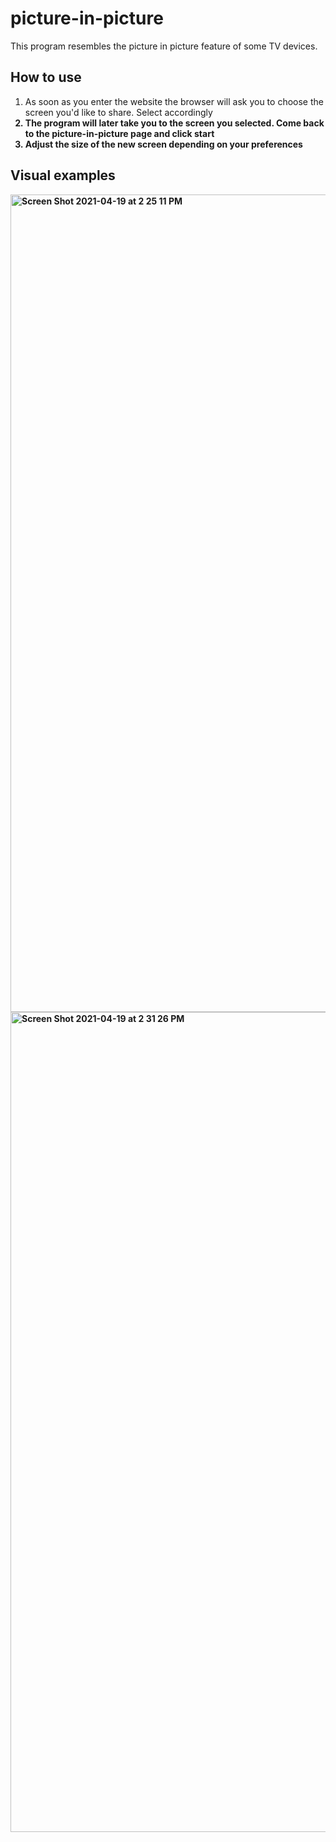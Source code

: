 # picture-in-picture
 
 This program resembles the picture in picture feature of some TV devices.  
 
 ## How to use
 1. As soon as you enter the website the browser will ask you to choose the screen you'd like to share. Select accordingly <b>
 2. The program will later take you to the screen you selected. Come back to the picture-in-picture page and click start
 3. Adjust the size of the new screen depending on your preferences
 
 ## Visual examples

 <img width="1308" alt="Screen Shot 2021-04-19 at 2 25 11 PM" src="https://user-images.githubusercontent.com/54660849/115293311-c323ed80-a11c-11eb-9523-d0d21d364400.png">
 
 <img width="1312" alt="Screen Shot 2021-04-19 at 2 31 26 PM" src="https://user-images.githubusercontent.com/54660849/115293430-ebabe780-a11c-11eb-9e05-1fca070ad1b0.png">

 
